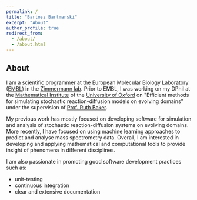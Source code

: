 ```yaml
---
permalink: /
title: "Bartosz Bartmanski"
excerpt: "About"
author_profile: true
redirect_from:
  - /about/
  - /about.html
---
```


## About

I am a scientific programmer at the European Molecular Biology Laboratory ([EMBL](https://www.embl.de/)) in the [Zimmermann lab](https://www.embl.de/research/units/scb/zimmermann/). Prior to EMBL, I was working on my DPhil at the [Mathematical Institute](https://www.maths.ox.ac.uk/) of the [University of Oxford](https://www.ox.ac.uk/) on "Efficient methods for simulating stochastic reaction-diffusion models on evolving domains" under the supervision of [Prof. Ruth Baker](https://www.maths.ox.ac.uk/people/ruth.baker).  

My previous work has mostly focused on developing software for simulation and analysis of stochastic reaction-diffusion systems on evolving domains. More recently, I have focused on using machine learning approaches to predict and analyse mass spectrometry data. Overall, I am interested in developing and applying mathematical and computational tools to provide insight of phenomena in different disciplines.

I am also passionate in promoting good software development practices such as:
* unit-testing
* continuous integration
* clear and extensive documentation
